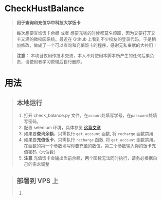 # CheckHustBalance
> **用于查询和充值华中科技大学饭卡**

> 每次想要查询饭卡余额 或者 想要充钱的时候都莫名烦躁，因为又要打开又卡又满的微校园系统。最近在 Gtihub 上看到不少校友的登录代码，于是稍加修改，做成了一个可以查询和充值饭卡的程序，感谢无私奉献的大神们！

> **注意**： 本项目仅用作技术交流，本人不对使用本脚本所产生的任何后果负责，请使用者学习原理后自行删除。

# 用法

> ## 本地运行
> 1. 打开 check_balance.py 文件，在`acount`处填写学号，在`password`处填写密码。
> 2. 配置 selenium 环境，具体参见 [这篇文章](https://www.cnblogs.com/Neeo/articles/10671532.html)
> 3. 如果要**查询余额**，只需执行 `get_account` 函数, 将 `recharge` 函数禁用
> 4. 如果要**充值饭卡**，只需执行 `recharge` 函数, 将 `get_account` 函数禁用。在函数的第一个参数填写你要充值的数值，第二个参数输入你的饭卡充值密码（六位数）
> 5. **注意** 充值饭卡会输出当前余额，两个函数无法同时执行，请务必根据自己的需求调整

> ## 部署到 VPS 上
> 1. 


